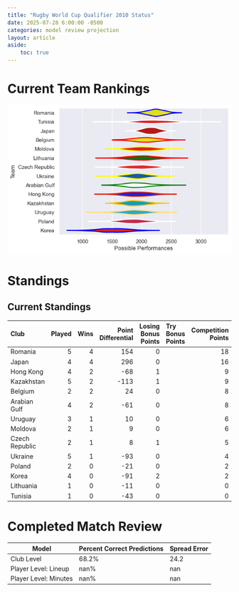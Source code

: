 ```yaml
---  
title: "Rugby World Cup Qualifier 2010 Status"  
date: 2025-07-28 6:00:00 -0500  
categories: model review projection  
layout: article  
aside:  
    toc: true  
---
```

# Current Team Rankings


![Club Rankings](plots/rankings_Rugby_World_Cup_Qualifier_2010.png)
# Standings

## Current Standings


| Club           |   Played |   Wins |   Point Differential |   Losing Bonus Points | Try Bonus Points   |   Competition Points |
|:---------------|---------:|-------:|---------------------:|----------------------:|:-------------------|---------------------:|
| Romania        |        5 |      4 |                  154 |                     0 |                    |                   18 |
| Japan          |        4 |      4 |                  296 |                     0 |                    |                   16 |
| Hong Kong      |        4 |      2 |                  -68 |                     1 |                    |                    9 |
| Kazakhstan     |        5 |      2 |                 -113 |                     1 |                    |                    9 |
| Belgium        |        2 |      2 |                   24 |                     0 |                    |                    8 |
| Arabian Gulf   |        4 |      2 |                  -61 |                     0 |                    |                    8 |
| Uruguay        |        3 |      1 |                   10 |                     0 |                    |                    6 |
| Moldova        |        2 |      1 |                    9 |                     0 |                    |                    6 |
| Czech Republic |        2 |      1 |                    8 |                     1 |                    |                    5 |
| Ukraine        |        5 |      1 |                  -93 |                     0 |                    |                    4 |
| Poland         |        2 |      0 |                  -21 |                     0 |                    |                    2 |
| Korea          |        4 |      0 |                  -91 |                     2 |                    |                    2 |
| Lithuania      |        1 |      0 |                  -11 |                     0 |                    |                    0 |
| Tunisia        |        1 |      0 |                  -43 |                     0 |                    |                    0 |



# Completed Match Review


| Model | Percent Correct Predictions | Spread Error |
| ------ | ------ | ------ |
| Club Level | 68.2% | 24.2 |
| Player Level: Lineup | nan% | nan |
| Player Level: Minutes | nan% | nan |

